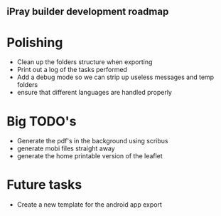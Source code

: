 iPray builder development roadmap
---------------------------------

Polishing
=========

* Clean up the folders structure when exporting
* Print out a log of the tasks performed
* Add a debug mode so we can strip up useless messages and temp folders
* ensure that different languages are handled properly

Big TODO's
==========

* Generate the pdf's in the background using scribus
* generate mobi files straight away
* generate the home printable version of the leaflet

Future tasks
============

* Create a new template for the android app export